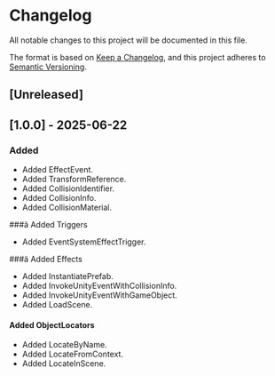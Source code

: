 # Changelog

All notable changes to this project will be documented in this file.

The format is based on [Keep a Changelog](https://keepachangelog.com/en/1.0.0/),
and this project adheres to [Semantic Versioning](https://semver.org/spec/v2.0.0.html).

## [Unreleased]


## [1.0.0] - 2025-06-22

### Added
- Added EffectEvent.
- Added TransformReference.
- Added CollisionIdentifier.
- Added CollisionInfo.
- Added CollisionMaterial.

###ä Added Triggers
- Added EventSystemEffectTrigger.

###ä Added Effects
- Added InstantiatePrefab.
- Added InvokeUnityEventWithCollisionInfo.
- Added InvokeUnityEventWithGameObject.
- Added LoadScene.

#### Added ObjectLocators
- Added LocateByName.
- Added LocateFromContext.
- Added LocateInScene.